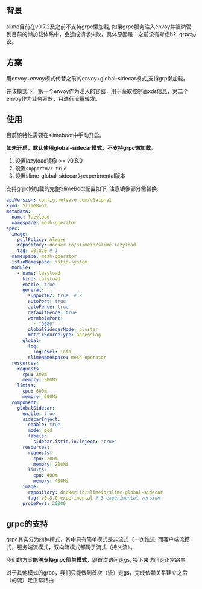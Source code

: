 ## 背景

slime目前在v0.7.2及之前不支持grpc懒加载, 如果grpc服务注入envoy并被纳管到目前的懒加载体系中，会造成请求失败。具体原因是：之前没有考虑h2, grpc协议。

## 方案

用envoy+envoy模式代替之前的envoy+global-sidecar模式,支持grp懒加载。

在该模式下，第一个envoy作为注入的容器，用于获取控制面xds信息，第二个envoy作为业务容器，只进行流量转发。

## 使用

目前该特性需要在slimeboot中手动开启。

**如未开启，默认使用global-sidecar模式，不支持grpc懒加载。**

1. 设置lazyload镜像 >= v0.8.0
2. 设置`supportH2: true`
3. 设置slime-global-sidecar为experimental版本

支持grpc懒加载的完整SlimeBoot配置如下, 注意镜像部分需替换:

```yaml
apiVersion: config.netease.com/v1alpha1
kind: SlimeBoot
metadata:
  name: lazyload
  namespace: mesh-operator
spec:
  image:
    pullPolicy: Always
    repository: docker.io/slimeio/slime-lazyload
    tag: v0.8.0 # 1
  namespace: mesh-operator
  istioNamespace: istio-system
  module:
    - name: lazyload
      kind: lazyload
      enable: true
      general:
        supportH2: true  # 2
        autoPort: true
        autoFence: true
        defaultFence: true
        wormholePort:
          - "9080"
        globalSidecarMode: cluster
        metricSourceType: accesslog
      global:
        log:
          logLevel: info
        slimeNamespace: mesh-operator
  resources:
    requests:
      cpu: 300m
      memory: 300Mi
    limits:
      cpu: 600m
      memory: 600Mi        
  component:
    globalSidecar:
      enable: true
      sidecarInject:
        enable: true
        mode: pod
        labels:
          sidecar.istio.io/inject: "true"
      resources:
        requests:
          cpu: 200m
          memory: 200Mi
        limits:
          cpu: 400m
          memory: 400Mi
      image:
        repository: docker.io/slimeio/slime-global-sidecar
        tag: v0.8.0-experimental # 3 experimental version
      probePort: 20000
```


## grpc的支持

grpc其实分为四种模式，其中只有简单模式是非流式（一次性流, 而客户端流模式，服务端流模式，双向流模式都属于流式（持久流）。

我们的方案**能够支持grpc简单模式**，即首次访问走gs, 接下来访问走正常路由

对于其他模式的grpc，我们只能做到首次（流）走gs，完成依赖关系建立之后（的流）走正常路由